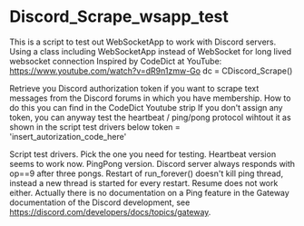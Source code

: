 # Discord_Scrape_wsapp_test


This is a script to test out WebSocketApp to work with Discord servers.
Using a class including WebSocketApp instead of WebSocket for long lived websocket connection
Inspired by CodeDict at YouTube: https://www.youtube.com/watch?v=dR9n1zmw-Go
dc = CDiscord_Scrape()

Retrieve you Discord authorization token if you want to scrape text messages from the Discord forums in which you have membership.
How to do this you can find in the CodeDict Youtube strip
If you don't assign any token, you can anyway test the heartbeat / ping/pong protocol wihtout it as shown in the script test drivers below
token = 'insert_autorization_code_here' 



Script test drivers. Pick the one you need for testing.
Heartbeat version seems to work now.
PingPong version. Discord server always responds with op==9 after three pongs. 
  Restart of run_forever() doesn't kill ping thread, instead a new thread is started for every restart.
  Resume does not work either.
  Actually there is no documentation on a Ping feature in the Gateway documentation of the Discord development, see https://discord.com/developers/docs/topics/gateway.
